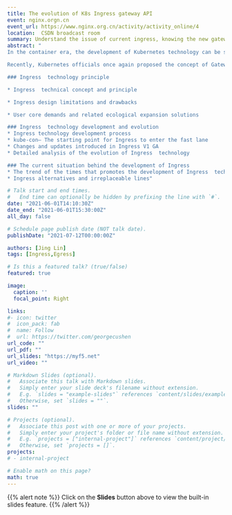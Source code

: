 ```yaml
---
title: The evolution of K8s Ingress gateway API
event: nginx.orgn.cn
event_url: https://www.nginx.org.cn/activity/activity_online/4
location:  CSDN broadcast room
summary: Understand the issue of current ingress, knowing the new gateway API for ingress
abstract: "
In the container era, the development of Kubernetes technology can be said to be changing with each passing day, and the development of ingress technology, which is strongly related to Nginx, has also undergone major changes.

Recently, Kubernetes officials once again proposed the concept of Gateway API , which coincides with the technical products created by N itself. In order to further enhance developers' understanding of Ingress API technology and accelerate the application of k8s , this online event will focus on the evolution of Ingress technology and analyze the logic and design principles behind the technology ecology.

### Ingress  technology principle

* Ingress  technical concept and principle

* Ingress design limitations and drawbacks

* User core demands and related ecological expansion solutions

### Ingress  technology development and evolution
* Ingress technology development process
* kube-con— The starting point for Ingress to enter the fast lane
* Changes and updates introduced in Ingress V1 GA  
* Detailed analysis of the evolution of Ingress  technology 

### The current situation behind the development of Ingress
* The trend of the times that promotes the development of Ingress  technology
* Ingress alternatives and irreplaceable lines"

# Talk start and end times.
#   End time can optionally be hidden by prefixing the line with `#`.
date: "2021-06-01T14:10:30Z"
date_end: "2021-06-01T15:30:00Z"
all_day: false

# Schedule page publish date (NOT talk date).
publishDate: "2021-07-12T00:00:00Z"

authors: [Jing Lin]
tags: [Ingress,Egress]

# Is this a featured talk? (true/false)
featured: true

image:
  caption: ''
  focal_point: Right

links:
#- icon: twitter
#  icon_pack: fab
#  name: Follow
#  url: https://twitter.com/georgecushen
url_code: ""
url_pdf: ""
url_slides: "https://myf5.net"
url_video: ""

# Markdown Slides (optional).
#   Associate this talk with Markdown slides.
#   Simply enter your slide deck's filename without extension.
#   E.g. `slides = "example-slides"` references `content/slides/example-slides.md`.
#   Otherwise, set `slides = ""`.
slides: ""

# Projects (optional).
#   Associate this post with one or more of your projects.
#   Simply enter your project's folder or file name without extension.
#   E.g. `projects = ["internal-project"]` references `content/project/deep-learning/index.md`.
#   Otherwise, set `projects = []`.
projects:
# - internal-project

# Enable math on this page?
math: true
---
```


{{% alert note %}}
Click on the **Slides** button above to view the built-in slides feature.
{{% /alert %}}

